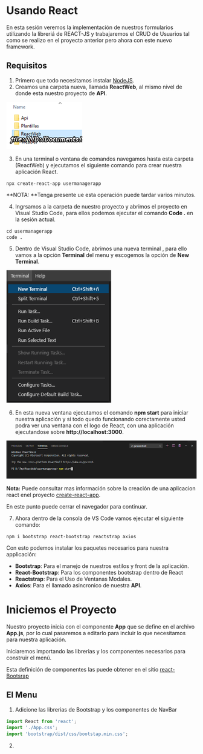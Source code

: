 # Usando React
En esta sesión veremos la implementación de nuestros formularios utilizando la libreriá de REACT-JS y trabajaremos el CRUD de Usuarios tal como se realizo en el proyecto anterior pero ahora con este nuevo framework.

## Requisitos
1. Primero que todo necesitamos instalar [NodeJS](https://nodejs.org/es/).
2. Creamos una carpeta nueva, llamada **ReactWeb**, al mismo nivel de donde esta nuestro proyecto de **API**.

![ReactWeb](https://github.com/Jucer74/WebDev/blob/main/Sesiones/Sesion-07/ReactWeb-01.png)

3. En una terminal o ventana de comandos navegamos hasta esta carpeta (ReactWeb) y ejecutamos el siguiente comando para crear nuestra aplicación React.

```
npx create-react-app usermanagerapp 
```

**NOTA: **Tenga presente ue esta operación puede tardar varios minutos.

4. Ingrsamos a la carpeta de nuestro proyecto y abrimos el proyecto en Visual Studio Code, para ellos podemos ejecutar el comando **Code .** en la sesión actual.

```
cd usermanagerapp
code .
```
5. Dentro de Visual Studio Code, abrimos una nueva terminal , para ello vamos a la opción **Terminal** del menu y escogemos la opción de **New Terminal**.

![ReactWeb](https://github.com/Jucer74/WebDev/blob/main/Sesiones/Sesion-07/ReactWeb-02.png)

6. En esta nueva ventana ejecutamos el comando **npm start** para iniciar nuestra aplicación y si todo quedo funcionando corectamente usted podra ver una ventana con el logo de React, con una aplicación ejecutandose sobre **http://localhost:3000**.

![ReactWeb](https://github.com/Jucer74/WebDev/blob/main/Sesiones/Sesion-07/ReactWeb-03.png)

**Nota:**
Puede consultar mas información sobre la creación de una aplicacion react enel proyecto [create-react-app](https://github.com/facebook/create-react-app).

En este punto puede cerrar el navegador para continuar.

7. Ahora dentro de la consola de VS Code vamos ejecutar el siguiente comando: 

```
npm i bootstrap react-bootstrap reactstrap axios
```

Con esto podemos instalar los paquetes necesarios para nuestra applicación:

- **Bootstrap**: Para el manejo de nuestros estilos y front de la aplicación.
- **React-Bootstrap**: Para los componentes bootstrap dentro de React 
- **Reactstrap**: Para el Uso de Ventanas Modales.
- **Axios**: Para el llamado asincronico de nuestra **API**.


# Iniciemos el Proyecto
Nuestro proyecto inicia con el componente **App** que se define en el archivo **App.js**, por lo cual pasaremos a editarlo para incluir lo que necesitamos para nuestra aplicación.

Iniciaremos importando las librerias y los componentes necesarios para construir  el menú.

Esta definición de componentes las puede obtener en el sitio [react-Bootsrap](https://react-bootstrap.github.io/)

## El Menu
1. Adicione las librerias de Bootstrap y los componentes de NavBar

```js
import React from 'react';
import './App.css';
import 'bootstrap/dist/css/bootstap.min.css';

```


2.
